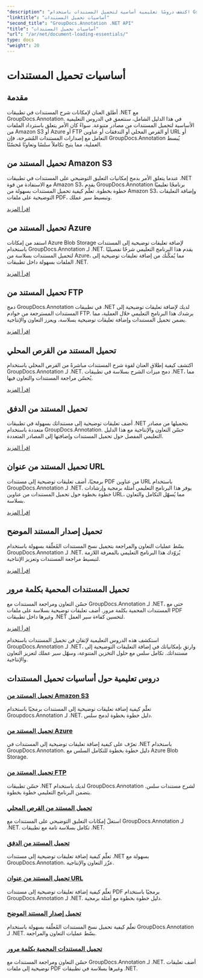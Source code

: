 ```yaml
---
"description": "اكتشف دروسًا تعليمية أساسية لتحميل المستندات باستخدام GroupDocs.Annotation .NET. تكامل بسلاسة مع Amazon S3 وAzure وFTP والقرص المحلي والتدفقات والمزيد."
"linktitle": "أساسيات تحميل المستندات"
"second_title": "GroupDocs.Annotation .NET API"
"title": "أساسيات تحميل المستندات"
"url": "/ar/net/document-loading-essentials/"
type: docs
"weight": 20
---
```


# أساسيات تحميل المستندات

## مقدمة

أطلق العنان لإمكانات شرح المستندات في تطبيقات .NET مع GroupDocs.Annotation. في هذا الدليل الشامل، سنتعمق في الدروس التعليمية الأساسية لتحميل المستندات من مصادر متنوعة. سواءً كان الأمر يتعلق باسترداد الملفات من Amazon S3 أو Azure أو FTP أو القرص المحلي أو التدفقات أو عناوين URL أو التعامل مع إصدارات المستندات المُشرحة، فإن GroupDocs.Annotation يُبسط العملية، مما يتيح تكاملاً سلسًا وتعاونًا مُحسّنًا.

## تحميل المستند من Amazon S3
عندما يتعلق الأمر بدمج إمكانيات التعليق التوضيحي على المستندات في تطبيقات .NET مع الاستفادة من قوة Amazon S3، يقدم GroupDocs.Annotation برنامجًا تعليميًا خطوة بخطوة. تعلّم كيفية تحميل المستندات بسهولة من Amazon S3، وإضافة التعليقات التوضيحية على ملفات PDF، وتبسيط سير عملك.

[اقرأ المزيد](./load-document-from-amazon-s3/)

## تحميل المستند من Azure
استفد من إمكانات Azure Blob Storage لإضافة تعليقات توضيحية إلى المستندات باستخدام GroupDocs.Annotation لـ .NET. يقدم هذا البرنامج التعليمي شرحًا تفصيليًا لتحميل المستندات بسلاسة من Azure، مما يُمكّنك من إضافة تعليقات توضيحية إلى الملفات بسهولة داخل تطبيقات .NET.

[اقرأ المزيد](./load-document-from-azure/)

## تحميل المستند من FTP
دمج GroupDocs.Annotation في تطبيقات .NET لديك لإضافة تعليقات توضيحية إلى المستندات المسترجعة من خوادم FTP. يرشدك هذا البرنامج التعليمي خلال العملية، مما يضمن تحميل المستندات وإضافة تعليقات توضيحية بسلاسة، ويعزز التعاون والإنتاجية.

[اقرأ المزيد](./load-document-from-ftp/)

## تحميل المستند من القرص المحلي
اكتشف كيفية إطلاق العنان لقوة شرح المستندات مباشرةً من القرص المحلي باستخدام GroupDocs.Annotation لـ .NET. دمج ميزات الشرح بسلاسة في تطبيقات .NET، مما يُحسّن مراجعة المستندات والتعاون فيها.

[اقرأ المزيد](./load-document-from-local-disk/)

## تحميل المستند من الدفق
أضف تعليقات توضيحية إلى مستنداتك بسهولة في تطبيقات .NET بتحميلها من مصادر متعددة باستخدام GroupDocs.Annotation. حسّن التعاون والإنتاجية مع هذا الدليل التعليمي المفصل حول تحميل المستندات وإضافتها إلى المصادر المتعددة.

[اقرأ المزيد](./load-document-from-stream/)

## تحميل المستند من عنوان URL
برمجيًا، أضف تعليقات توضيحية إلى مستندات PDF من عناوين URL باستخدام GroupDocs.Annotation لـ .NET. يوفر هذا البرنامج التعليمي أمثلة برمجية وإرشادات خطوة بخطوة حول تحميل المستندات من عناوين URL، مما يُسهّل التكامل والتعاون بسلاسة.

[اقرأ المزيد](./load-document-from-url/)

## تحميل إصدار المستند الموضح
بسّط عمليات التعاون والمراجعة بتحميل نسخ المستندات المُعلّقة بسهولة باستخدام GroupDocs.Annotation لـ .NET. يُزوّدك هذا البرنامج التعليمي بالمعرفة اللازمة لتبسيط مراجعة المستندات وتعزيز الإنتاجية.

[اقرأ المزيد](./loading-annotated-document-version/)

## تحميل المستندات المحمية بكلمة مرور
حسّن التعاون ومراجعة المستندات مع GroupDocs.Annotation لـ .NET، حتى مع المستندات المحمية بكلمة مرور. أضف تعليقات توضيحية بسلاسة على ملفات PDF وغيرها داخل تطبيقات .NET لتحسين كفاءة سير العمل.

[اقرأ المزيد](./load-password-protected-documents/)

استكشف هذه الدروس التعليمية لإتقان فن تحميل المستندات باستخدام GroupDocs.Annotation لـ .NET، وارتقِ بإمكانياتك في إضافة التعليقات التوضيحية إلى مستنداتك. تكامل سلس مع حلول التخزين المتنوعة، وسهّل سير عملك لتعزيز التعاون والإنتاجية.
## دروس تعليمية حول أساسيات تحميل المستندات
### [تحميل المستند من Amazon S3](./load-document-from-amazon-s3/)
تعلّم كيفية إضافة تعليقات توضيحية إلى المستندات برمجيًا باستخدام Groupdocs.Annotation لـ .NET. دليل خطوة بخطوة لدمج سلس.
### [تحميل المستند من Azure](./load-document-from-azure/)
تعرّف على كيفية إضافة تعليقات توضيحية إلى المستندات في .NET باستخدام GroupDocs.Annotation. دليل خطوة بخطوة للتكامل السلس مع Azure Blob Storage.
### [تحميل المستند من FTP](./load-document-from-ftp/)
حسّن تطبيقات .NET لديك باستخدام GroupDocs.Annotation لشرح مستندات سلس. يتضمن البرنامج التعليمي خطوة بخطوة.
### [تحميل المستند من القرص المحلي](./load-document-from-local-disk/)
استغلّ إمكانات التعليق التوضيحي على المستندات مع GroupDocs.Annotation لـ .NET. تكامل بسلاسة تامة مع تطبيقات .NET.
### [تحميل المستند من الدفق](./load-document-from-stream/)
تعلّم كيفية إضافة تعليقات توضيحية إلى مستندات .NET بسهولة مع GroupDocs.Annotation. عزّز التعاون والإنتاجية.
### [تحميل المستند من عنوان URL](./load-document-from-url/)
تعلّم كيفية إضافة تعليقات توضيحية إلى مستندات PDF برمجيًا باستخدام GroupDocs.Annotation لـ .NET. دليل خطوة بخطوة مع أمثلة برمجية.
### [تحميل إصدار المستند الموضح](./loading-annotated-document-version/)
تعلّم كيفية تحميل نسخ المستندات المُعلّقة بسهولة باستخدام GroupDocs.Annotation لـ .NET. بسّط عمليات التعاون والمراجعة.
### [تحميل المستندات المحمية بكلمة مرور](./load-password-protected-documents/)
حسّن التعاون ومراجعة المستندات مع GroupDocs.Annotation لـ .NET. أضف تعليقات توضيحية إلى ملفات PDF وغيرها بسلاسة في تطبيقات .NET.